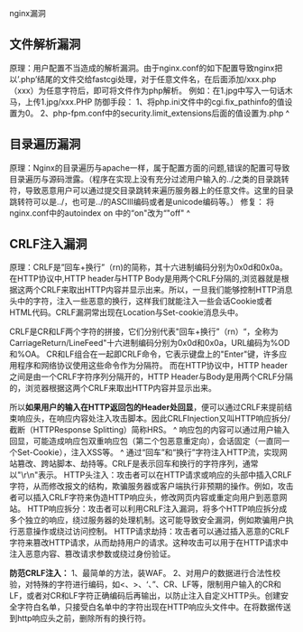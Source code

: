 nginx漏洞
## **文件解析漏洞**
原理：用户配置不当造成的解析漏洞。由于nginx.conf的如下配置导致nginx把以’.php’结尾的文件交给fastcgi处理，对于任意文件名，在后面添加/xxx.php（xxx）为任意字符后，即可将文件作为php解析。
例如：在1.jpg中写入一句话木马，上传1.jpg/xxx.PHP
防御手段：
1、将php.ini文件中的cgi.fix_pathinfo的值设置为0。
2、php-fpm.conf中的security.limit_extensions后面的值设置为.php
^
## **目录遍历漏洞**
原理：Nginx的目录遍历与apache一样，属于配置方面的问题,错误的配置可导致目录遍历与源码泄露。（程序在实现上没有充分过滤用户输入的../之类的目录跳转符，导致恶意用户可以通过提交目录跳转来遍历服务器上的任意文件。这里的目录跳转符可以是../，也可是../的ASCllI编码或者是unicode编码等。）
修复：
将nginx.conf中的autoindex on 中的“on"改为“"off"
^
## **CRLF注入漏洞**
原理：CRLF是”回车+换行”（rn)的简称，其十六进制编码分别为0x0d和0x0a。
在HTTP协议中,HTTP header与HTTP Body是用两个CRLF分隔的,浏览器就是根据这两个CRLF来取出HTTP内容并显示出来。所以，一旦我们能够控制HTTP消息头中的字符，注入一些恶意的换行，这样我们就能注入一些会话Cookie或者HTML代码。CRLF漏洞常出现在Location与Set-cookie消息头中。

CRLF是CR和LF两个字符的拼接，它们分别代表"回车+换行”（rn）“，全称为CarriageReturn/LineFeed"十六进制编码分别为0x0d和0x0a，URL编码为%OD和%OA。
CR和LF组合在一起即CRLF命令，它表示键盘上的"Enter"键，许多应用程序和网络协议使用这些命令作为分隔符。
而在HTTP协议中，HTTP header之间是由一个CRLF字符序列分隔开的，HTTP Header与Body是用两个CRLF分隔的，浏览器根据这两个CRLF来取出HTTP内容并显示出来。

所以**如果用户的输入在HTTP返回包的Header处回显**，便可以通过CRLF来提前结束响应头，在响应内容处注入攻击脚本。因此CRLFInjection又叫HTTP响应拆分/截断（HTTPResponse Splitting）简称HRS。
^
响应包的内容可以通过用户输入回显，可能造成响应包双重响应包（第二个包恶意重定向），会话固定（一直同一个Set-Cookie），注入XSS等。
^
通过“回车”和“换行”字符注入HTTP流，实现网站篡改、跨站脚本、劫持等。CRLF是表示回车和换行的字符序列，通常以"\r\n"表示。
HTTP头注入：攻击者可以在HTTP请求或响应的头部中插入CRLF字符，从而修改报文的结构，欺骗服务器或客户端执行非预期的操作。例如，攻击者可以插入CRLF字符来伪造HTTP响应头，修改网页内容或重定向用户到恶意网站。
HTTP响应拆分：攻击者可以利用CRLF注入漏洞，将多个HTTP响应拆分成多个独立的响应，绕过服务器的处理机制。这可能导致安全漏洞，例如欺骗用户执行恶意操作或绕过访问控制。
HTTP请求劫持：攻击者可以通过插入恶意的CRLF字符来篡改HTTP请求，从而劫持用户的请求。这种攻击可以用于在HTTP请求中注入恶意内容、篡改请求参数或绕过身份验证。



**防范CRLF注入：**
1、最简单的方法，装WAF。
2、对用户的数据进行合法性校验，对特殊的字符进行编码，如<、>、‘、”、CR、LF等，限制用户输入的CR和LF，或者对CR和LF字符正确编码后再输出，以防止注入自定义HTTP头。创建安全字符白名单，只接受白名单中的字符出现在HTTP响应头文件中。在将数据传送到http响应头之前，删除所有的换行符。